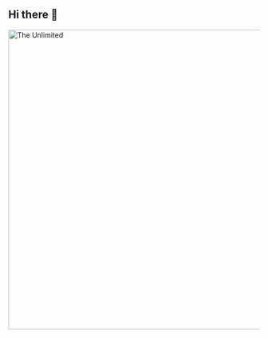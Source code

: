 ## Hi there 👋

<img src="https://github.com/NRafalyuk/NRafalyuk/blob/main/snezhny_bars.gif" alt="The Unlimited" width="600">
